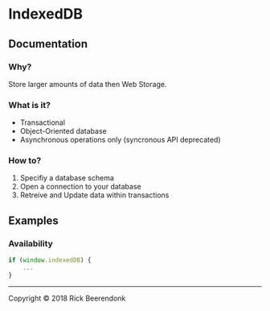 # IndexedDB

## Documentation

### Why?

Store larger amounts of data then Web Storage.

### What is it?

* Transactional
* Object-Oriented database
* Asynchronous operations only (syncronous API deprecated)

### How to?

1. Specifiy a database schema
2. Open a connection to your database
3. Retreive and Update data within transactions

## Examples

### Availability

```javascript
if (window.indexedDB) {
    ...
}
```

---

Copyright © 2018 Rick Beerendonk
